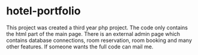 # hotel-portfolio
This project was created a third year php project.
The code only contains the html part of the main page. There is an external admin page which contains database connections, room reservation, room booking and many other features.
If someone wants the full code can mail me.
